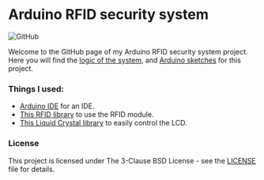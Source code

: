 # Arduino RFID security system
![GitHub](https://img.shields.io/github/license/Clytage/rfid-security)

Welcome to the GitHub page of my Arduino RFID security system project. Here you will find the [logic of the system](https://github.com/Clytage/rfid-security/blob/main/logic.txt), and [Arduino sketches](https://github.com/Clytage/rfid-security/tree/main/Arduino%20sketches) for this project.

### Things I used:

* [Arduino IDE](https://www.arduino.cc/en/software#download) for an IDE.
* [This RFID library](https://github.com/miguelbalboa/rfid) to use the RFID module.
* [This Liquid Crystal library](https://github.com/arduino-libraries/LiquidCrystal) to easily control the LCD.

### License

This project is licensed under The 3-Clause BSD License - see the [LICENSE](LICENSE) file for details.
